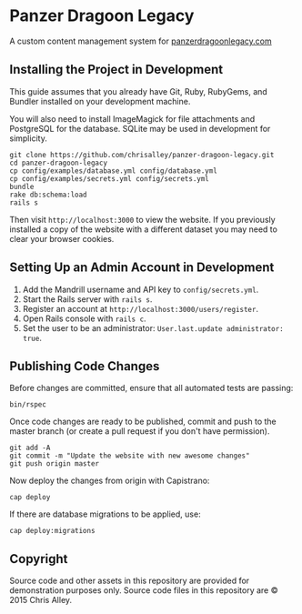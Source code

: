 Panzer Dragoon Legacy
=====================

A custom content management system for
[panzerdragoonlegacy.com](http://www.panzerdragoonlegacy.com)

Installing the Project in Development
-------------------------------------

This guide assumes that you already have Git, Ruby, RubyGems, and Bundler
installed on your development machine.

You will also need to install ImageMagick for file attachments and PostgreSQL
for the database. SQLite may be used in development for simplicity.

```
git clone https://github.com/chrisalley/panzer-dragoon-legacy.git
cd panzer-dragoon-legacy
cp config/examples/database.yml config/database.yml
cp config/examples/secrets.yml config/secrets.yml
bundle
rake db:schema:load
rails s
```

Then visit `http://localhost:3000` to view the website. If you previously
installed a copy of the website with a different dataset you may need to clear
your browser cookies.

Setting Up an Admin Account in Development
------------------------------------------

1. Add the Mandrill username and API key to `config/secrets.yml`.
2. Start the Rails server with `rails s`.
3. Register an account at `http://localhost:3000/users/register`.
4. Open Rails console with `rails c`.
5. Set the user to be an administrator: `User.last.update administrator: true`.

Publishing Code Changes
-----------------------

Before changes are committed, ensure that all automated tests are passing:

```
bin/rspec
```

Once code changes are ready to be published, commit and push to the master
branch (or create a pull request if you don't have permission).

```
git add -A
git commit -m "Update the website with new awesome changes"
git push origin master
```

Now deploy the changes from origin with Capistrano:

```
cap deploy
```

If there are database migrations to be applied, use:

```
cap deploy:migrations
```

Copyright
---------

Source code and other assets in this repository are provided for demonstration
purposes only. Source code files in this repository are © 2015 Chris Alley.
